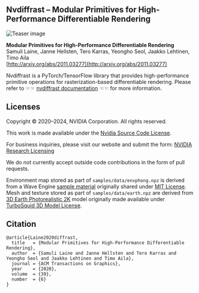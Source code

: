 ## Nvdiffrast &ndash; Modular Primitives for High-Performance Differentiable Rendering

![Teaser image](./docs/img/teaser.png)

**Modular Primitives for High-Performance Differentiable Rendering**<br>
Samuli Laine, Janne Hellsten, Tero Karras, Yeongho Seol, Jaakko Lehtinen, Timo Aila<br>
[http://arxiv.org/abs/2011.03277](http://arxiv.org/abs/2011.03277)

Nvdiffrast is a PyTorch/TensorFlow library that provides high-performance primitive operations for rasterization-based differentiable rendering.
Please refer to &#x261E;&#x261E; [nvdiffrast documentation](https://nvlabs.github.io/nvdiffrast) &#x261C;&#x261C; for more information.

## Licenses

Copyright &copy; 2020&ndash;2024, NVIDIA Corporation. All rights reserved.

This work is made available under the [Nvidia Source Code License](https://github.com/NVlabs/nvdiffrast/blob/main/LICENSE.txt).

For business inquiries, please visit our website and submit the form: [NVIDIA Research Licensing](https://www.nvidia.com/en-us/research/inquiries/)

We do not currently accept outside code contributions in the form of pull requests.

Environment map stored as part of `samples/data/envphong.npz` is derived from a Wave Engine
[sample material](https://github.com/WaveEngine/Samples-2.5/tree/master/Materials/EnvironmentMap/Content/Assets/CubeMap.cubemap)
originally shared under 
[MIT License](https://github.com/WaveEngine/Samples-2.5/blob/master/LICENSE.md).
Mesh and texture stored as part of `samples/data/earth.npz` are derived from
[3D Earth Photorealistic 2K](https://www.turbosquid.com/3d-models/3d-realistic-earth-photorealistic-2k-1279125)
model originally made available under
[TurboSquid 3D Model License](https://blog.turbosquid.com/turbosquid-3d-model-license/#3d-model-license).

## Citation

```
@article{Laine2020diffrast,
  title   = {Modular Primitives for High-Performance Differentiable Rendering},
  author  = {Samuli Laine and Janne Hellsten and Tero Karras and Yeongho Seol and Jaakko Lehtinen and Timo Aila},
  journal = {ACM Transactions on Graphics},
  year    = {2020},
  volume  = {39},
  number  = {6}
}
```
